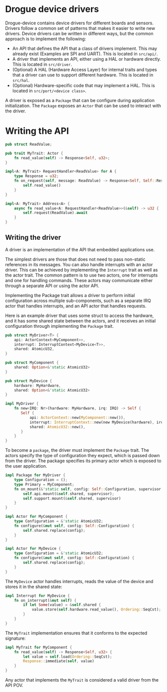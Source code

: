 # Drogue device drivers

Drogue-device contains device drivers for different boards and sensors. Drivers follow a common set of patterns that makes it easier to write new drivers. Device drivers can be written in different ways, but the common approach is to implement the following:

* An API that defines the API that a class of drivers implement. This may already exist (Examples are SPI and UART). This is located in `src/api/`.
* A driver that implements an API, either using a HAL or hardware directly. This is located in `src/driver`.
* (Optional) A HAL (Hardware Access Layer) for internal traits and types that a driver can use to support different hardware. This is located in `src/hal`.
* (Optional) Hardware-specific code that may implement a HAL. This is located in `src/port/<device class>`.

A driver is exposed as a `Package` that can be configure during application initialization. The `Package` exposes an `Actor` that can be used to interact with the driver.

# Writing the API

```rust
pub struct ReadValue;

pub trait MyTrait: Actor {
    fn read_value(self) -> Response<Self, u32>;
}

impl<A: MyTrait> RequestHandler<ReadValue> for A {
    type Response = u32;
    fn on_request(self, message: ReadValue) -> Response<Self, Self::Response> {
        self.read_value()
    }
}

impl<A: MyTrait> Address<A> {
    async fn read_value<A: RequestHandler<ReadValue>>(&self) -> u32 {
        self.request(ReadValue).await
    }
}
```

## Writing the driver

A driver is an implementation of the API that embedded applications use.

The simplest drivers are those that does not need to pass non-static references in its messages. You can also handle interrupts with an actor driver. This can be achieved by implementing the `Interrupt` trait as well as the actor trait. The common pattern is to use two actors, one for interrupts and one for handling commands. These actors may communicate either through a separate API or using the actor API.

Implementing the Package trait allows a driver to perform initial configuration across multiple sub-components, such as a separate IRQ actor that handles interrupts, and an API actor that handles requests. 

Here is an example driver that uses some struct to access the hardware, and it has some shared state between the actors, and it receives an initial configuration through implementing the `Package` trait.

```rust
pub struct MyDriver<T> {
    api: ActorContext<MyComponent>>,
    interrupt: InterruptContext<MyDevice<T>>,
    shared: AtomicU32,
}

pub struct MyComponent {
    shared: Option<&'static AtomicU32>
}

pub struct MyDevice {
    hardware: MyHardware,
    shared: Option<&'static AtomicU32>
}

impl MyDriver {
    fn new<IRQ: Nr>(hardware: MyHardware, irq: IRQ) -> Self {
       Self {
           api: ActorContext::new(MyComponent::new()),
           interrupt: InterruptContext::new(new MyDevice(hardware), irq),
           shared: AtomicU32::new(),
       }
    }
}
```

To become a `package`, the driver must implement the `Package` trait. The actors specify the type of configuration they expect, which is passed down from the driver. The package specifies its primary actor which is exposed to the user application.

```rust
impl Package for MyDriver {
    type Configuration = ();
    type Primary = MyComponent;
    fn on_mount(&'static self, config: Self::Configuration, supervisor: &mut Supervisor) {
        self.api.mount(&self.shared, supervisor);
        self.support.mount(&self.shared, supervisor)
    }
}

impl Actor for MyComponent {
    type Configuration = &'static AtomicU32;
    fn configure(&mut self, config: Self::Configuration) {
        self.shared.replace(config);
    }
}

impl Actor for MyDevice {
    type Configuration = &'static AtomicU32;
    fn configure(&mut self, config: Self::Configuration) {
        self.shared.replace(config);
    }
}
```

The `MyDevice` actor handles interrupts, reads the value of the device and stores it in the shared state:

```rust
impl Interrupt for MyDevice {
    fn on_interrupt(&mut self) {
        if let Some(value) = &self.shared {
            value.store(self.hardware.read_value(), Ordering::SeqCst);
        }
    }
}
```

The `MyTrait` implementation ensures that it conforms to the expected signature:

```rust
impl MyTrait for MyComponent {
    fn read_value(self) -> Response<Self, u32> {
        let value = self.load(Ordering::SeqCst);
        Response::immediate(self, value)
    }
}
```

Any actor that implements the `MyTrait` is considered a valid driver from the API POV.
